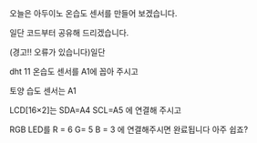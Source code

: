 오늘은 아두이노 온습도 센서를 만들어 보겠습니다.

일단 코드부터 공유해 드리겠습니다.


<script src="https://gist.github.com/jaden203/7aadfa7fc77211035f2559c6e6e0fc58.js"></script>
(경고!! 오류가 있습니다)일단


dht 11 온습도 센서를 A1에 꼽아 주시고 




 토양 습도 센서는 A1 


LCD[16×2]는 SDA=A4
SCL=A5 에 연결해 주시고 




RGB LED를 R = 6   G= 5   B = 3 에 연결해주시면 완료됩니다 아주 쉽죠?
